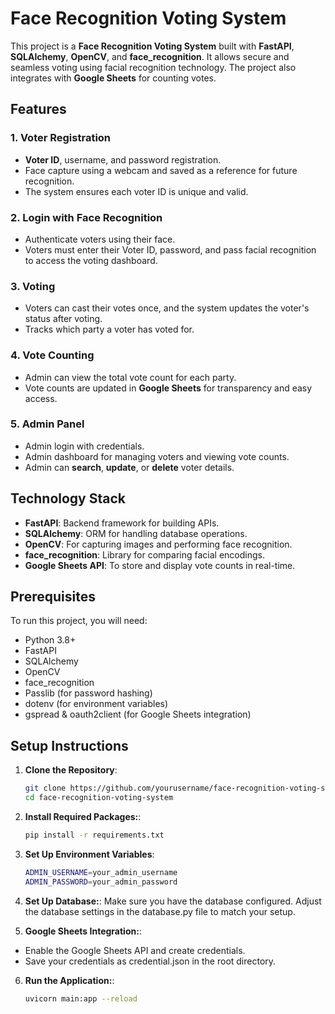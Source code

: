# Face Recognition Voting System

This project is a **Face Recognition Voting System** built with **FastAPI**, **SQLAlchemy**, **OpenCV**, and **face_recognition**. It allows secure and seamless voting using facial recognition technology. The project also integrates with **Google Sheets** for counting votes.

## Features

### 1. Voter Registration
- **Voter ID**, username, and password registration.
- Face capture using a webcam and saved as a reference for future recognition.
- The system ensures each voter ID is unique and valid.

### 2. Login with Face Recognition
- Authenticate voters using their face.
- Voters must enter their Voter ID, password, and pass facial recognition to access the voting dashboard.
  
### 3. Voting
- Voters can cast their votes once, and the system updates the voter's status after voting.
- Tracks which party a voter has voted for.

### 4. Vote Counting
- Admin can view the total vote count for each party.
- Vote counts are updated in **Google Sheets** for transparency and easy access.

### 5. Admin Panel
- Admin login with credentials.
- Admin dashboard for managing voters and viewing vote counts.
- Admin can **search**, **update**, or **delete** voter details.

## Technology Stack

- **FastAPI**: Backend framework for building APIs.
- **SQLAlchemy**: ORM for handling database operations.
- **OpenCV**: For capturing images and performing face recognition.
- **face_recognition**: Library for comparing facial encodings.
- **Google Sheets API**: To store and display vote counts in real-time.

## Prerequisites

To run this project, you will need:

- Python 3.8+
- FastAPI
- SQLAlchemy
- OpenCV
- face_recognition
- Passlib (for password hashing)
- dotenv (for environment variables)
- gspread & oauth2client (for Google Sheets integration)

## Setup Instructions

1. **Clone the Repository**:
   ```bash
   git clone https://github.com/yourusername/face-recognition-voting-system.git
   cd face-recognition-voting-system
   ```
2. **Install Required Packages:**:   
   ```bash
   pip install -r requirements.txt
   ```
3. **Set Up Environment Variables**:   
   ```bash
   ADMIN_USERNAME=your_admin_username
   ADMIN_PASSWORD=your_admin_password
   ```
4. **Set Up Database:**:
Make sure you have the database configured. Adjust the database settings in the database.py file to match your setup.

5. **Google Sheets Integration:**:
- Enable the Google Sheets API and create credentials.
- Save your credentials as credential.json in the root directory.

6. **Run the Application:**:   
   ```bash
   uvicorn main:app --reload
   ```



